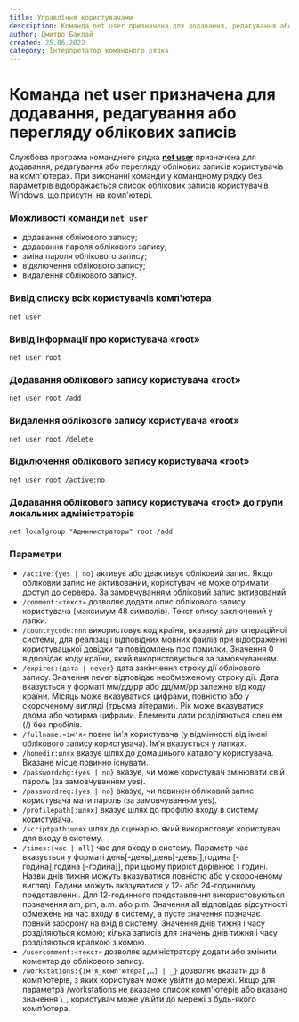 ```yaml
---
title: Управління користувачами
description: Команда net user призначена для додавання, редагування або перегляду облікових записів
author: Дмитро Баклай
created: 25.06.2022
category: Інтерпретатор командного рядка
---
```


# Команда net user призначена для додавання, редагування або перегляду облікових записів

Службова програма командного рядка **[net user](<https://docs.microsoft.com/uk-ua/previous-versions/windows/it-pro/windows-server-2012-r2-and-2012/cc771865(v=ws.11)>)** призначена для додавання, редагування або перегляду облікових записів користувачів на комп'ютерах. При виконанні команди у командному рядку без параметрів відображається список облікових записів користувачів Windows, що присутні на комп'ютері.

### Можливості команди `net user`

- додавання облікового запису;
- додавання пароля облікового запису;
- зміна пароля облікового запису;
- відключення облікового запису;
- видалення облікового запису.

### Вивід списку всіх користувачів комп'ютера

```
net user
```

### Вивід інформації про користувача «root»

```
net user root
```

### Додавання облікового запису користувача «root»

```
net user root /add
```

### Видалення облікового запису користувача «root»

```
net user root /delete
```

### Відключення облікового запису користувача «root»

```
net user root /active:no
```

### Додавання облікового запису користувача «root» до групи локальних адміністраторів

```
net localgroup "Администраторы" root /add
```

### Параметри

- `/active:{yes | no}` активує або деактивує обліковий запис. Якщо обліковий запис не активований, користувач не може отримати доступ до сервера. За замовчуванням обліковий запис активований.
- `/comment:«текст»` дозволяє додати опис облікового запису користувача (максимум 48 символів). Текст опису заключений у лапки.
- `/countrycode:nnn` використовує код країни, вказаний для операційної системи, для реалізації відповідних мовних файлів при відображенні користувацької довідки та повідомлень про помилки. Значення 0 відповідає коду країни, який використовується за замовчуванням.
- `/expires:{дата | never}` дата закінчення строку дії облікового запису. Значення never відповідає необмеженому строку дії. Дата вказується у форматі мм/дд/рр або дд/мм/рр залежно від коду країни. Місяць може вказуватися цифрами, повністю або у скороченому вигляді (трьома літерами). Рік може вказуватися двома або чотирма цифрами. Елементи дати розділяються слешем (/) без пробілів.
- `/fullname:«ім'я»` повне ім'я користувача (у відмінності від імені облікового запису користувача). Ім'я вказується у лапках.
- `/homedir:шлях` вказує шлях до домашнього каталогу користувача. Вказане місце повинно існувати.
- `/passwordchg:{yes | no}` вказує, чи може користувач змінювати свій пароль (за замовчуванням yes).
- `/passwordreq:{yes | no}` вказує, чи повинен обліковий запис користувача мати пароль (за замовчуванням yes).
- `/profilepath[:шлях]` вказує шлях до профілю входу в систему користувача.
- `/scriptpath:шлях` шлях до сценарію, який використовує користувач для входу в систему.
- `/times:{час | all}` час для входу в систему. Параметр час вказується у форматі день[-день],день[-день]],година [-година],година [-година]], при цьому приріст дорівнює 1 годині. Назви днів тижня можуть вказуватися повністю або у скороченому вигляді. Години можуть вказуватися у 12- або 24-годинному представленні. Для 12-годинного представлення використовуються позначення am, pm, a.m. або p.m. Значення all відповідає відсутності обмежень на час входу в систему, а пусте значення позначає повний заборону на вхід в систему. Значення днів тижня і часу розділяються комою; кілька записів для значень днів тижня і часу розділяються крапкою з комою.
- `/usercomment:«текст»` дозволяє адміністратору додати або змінити коментар до облікового запису.
- `/workstations:{ім'я_комп'ютера[,…] | _}` дозволяє вказати до 8 комп'ютерів, з яких користувач може увійти до мережі. Якщо для параметра /workstations не вказано список комп'ютерів або вказано значення \\\_, користувач може увійти до мережі з будь-якого комп'ютера.
